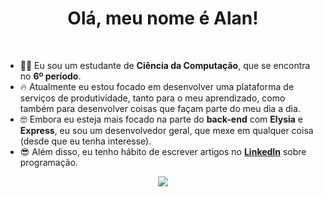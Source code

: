 
<div align="center">
    <h1>Olá, meu nome é Alan!</h1>
</div>
<br>

- 👨‍💻 Eu sou um estudante de **Ciência da Computação**, que se encontra no **6º período**.
- 🔥 Atualmente eu estou focado em desenvolver uma plataforma de serviços de produtividade, tanto para o meu aprendizado, como também para desenvolver coisas que façam parte do meu dia a dia.
- 🤓 Embora eu esteja mais focado na parte do **back-end** com **Elysia** e **Express**, eu sou um desenvolvedor geral, que mexe em qualquer coisa (desde que eu tenha interesse).
- 😎 Além disso, eu tenho hábito de escrever artigos no [**LinkedIn**](https://www.linkedin.com/in/AlanReisAnjos/) sobre programação.

<div align="center" style="margin: 0px;">
    <img src="https://skillicons.dev/icons?i=ts,bun,elysia,nodejs,express,react,next,mongo,mysql,python,dotnet,linux" />
</div>

